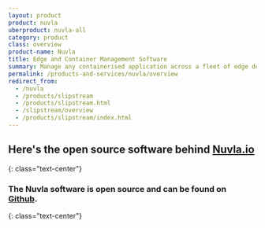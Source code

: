 ```yaml
---
layout: product
product: nuvla
uberproduct: nuvla-all
category: product
class: overview
product-name: Nuvla
title: Edge and Container Management Software
summary: Manage any containerised application across a fleet of edge devices and container orchestration engines.
permalink: /products-and-services/nuvla/overview
redirect_from:
  - /nuvla
  - /products/slipstream
  - /products/slipstream.html
  - /slipstream/overview
  - /products/slipstream/index.html
---
```


## Here's the open source software behind [Nuvla.io](/products-and-services/nuvla-io/overview)
{: class="text-center"}

### The Nuvla software is open source and can be found on [Github](https://github.com/nuvla/nuvla).
{: class="text-center"}
